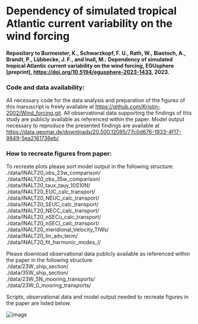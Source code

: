 # Dependency of simulated tropical Atlantic current variability on the wind forcing

#### Repository to Burmeister, K., Schwarzkopf, F. U., Rath, W., Biastoch, A., Brandt, P., Lübbecke, J. F., and Inall, M.: Dependency of simulated tropical Atlantic current variability on the wind forcing, EGUsphere [preprint], https://doi.org/10.5194/egusphere-2023-1433, 2023.

### Code and data availability: 
All necessary code for the data analysis and preparation of the figures of this manuscript is freely available at https://github.com/Kristin-2002/Wind_forcing.git. All observational data supporting the findings of this study are publicly available as referenced within the paper. Model output necessary to reproduce the presented findings are available at https://data.geomar.de/downloads/20.500.12085/77c0d676-1933-4f17-9849-5ea2161736eb/.

### How to recreate figures from paper:
To recreate plots please sort model output in the following structure:\
./data/INALT20_obs_23w_comparison/\
./data/INALT20_obs_35w_comparison/\
./data/INALT20_taux_tauy_10S10N/\
./data/INALT20_EUC_calc_transport/\
./data/INALT20_NEUC_calc_transport/\
./data/INALT20_SEUC_calc_transport/\
./data/INALT20_NECC_calc_transport/\
./data/INALT20_nSECu_calc_transport/\
./data/INALT20_nSECl_calc_transport/\
./data/INALT20_meridional_Velocity_TIWs/\
./data/INALT20_lin_adv_term/\
./data/INALT20_fit_harmonic_modes_I/

Please download observational data publicly available as referenced within the paper in the following structure:\
./data/23W_ship_section/\
./data/35W_ship_section/\
./data/23W_5N_mooring_transports/\
./data/23W_0_mooring_transports/

Scripts, observational data and model output needed to recreate figures in the paper are listed below.

![image](https://github.com/Kristin-2002/Wind_forcing_public/assets/58337776/e45feda7-e4fb-4915-80d1-83b21cd3bc81)



